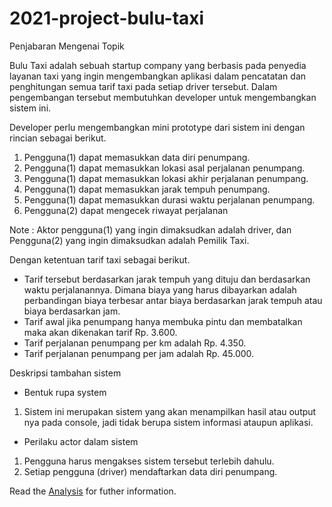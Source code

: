 # 2021-project-bulu-taxi

Penjabaran Mengenai Topik

Bulu Taxi adalah sebuah startup company yang berbasis pada penyedia layanan taxi yang ingin mengembangkan aplikasi dalam pencatatan dan penghitungan semua tarif taxi pada setiap driver tersebut. Dalam pengembangan tersebut membutuhkan developer untuk mengembangkan sistem ini. 

Developer perlu mengembangkan mini prototype dari sistem ini dengan rincian sebagai berikut.
1. Pengguna(1) dapat memasukkan data diri penumpang.
2. Pengguna(1) dapat memasukkan lokasi asal perjalanan penumpang.
3. Pengguna(1) dapat memasukkan lokasi akhir perjalanan penumpang.
4. Pengguna(1) dapat memasukkan jarak tempuh penumpang.
5. Pengguna(1) dapat memasukkan durasi waktu perjalanan penumpang.
6. Pengguna(2) dapat mengecek riwayat perjalanan

Note : Aktor pengguna(1) yang ingin dimaksudkan adalah driver, dan Pengguna(2) yang ingin dimaksudkan adalah Pemilik Taxi.

Dengan ketentuan tarif taxi sebagai berikut.
- Tarif tersebut berdasarkan jarak tempuh yang dituju dan berdasarkan waktu perjalanannya. Dimana biaya yang harus dibayarkan adalah perbandingan biaya terbesar antar biaya berdasarkan jarak tempuh  atau biaya berdasarkan jam. 
- Tarif awal jika penumpang hanya membuka pintu dan membatalkan maka akan dikenakan tarif Rp. 3.600.
- Tarif perjalanan penumpang per km adalah Rp. 4.350. 
- Tarif perjalanan penumpang per jam adalah Rp. 45.000.

Deskripsi tambahan sistem
- Bentuk rupa system
1) Sistem ini merupakan sistem yang akan menampilkan hasil atau output nya pada console, jadi tidak berupa sistem informasi ataupun aplikasi.

- Perilaku actor dalam sistem
1) Pengguna harus mengakses sistem tersebut terlebih dahulu.
2) Setiap pengguna (driver) mendaftarkan data diri penumpang.




Read the [Analysis](/analysis.md) for futher information.
